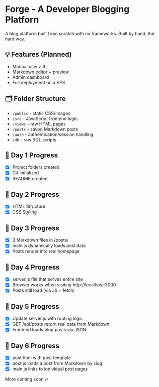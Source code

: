 # Forge - A Developer Blogging Platforn

A blog platform built from scratch with no frameworks. Built by hand, the hard way.

## 💡 Features (Planned)

- Manual user aith
- Markdown editor + preview
- Admin dashboard
- Full deployment on a VPS

## 🗂 Folder Structure

- `/public` - static CSS/images
- `/src` - JavaScript frontend logic
- `/views` - raw HTML pages
- `/posts` - saved Markdown posts
- `/auth` - authentication/session handling
- `/db` - raw SQL scripts

## 📆 Day 1 Progress

- [x] Project folders created
- [x] Git initialized
- [x] README created

## 📆 Day 2 Progress

- [x] HTML Structure
- [x] CSS Styling

## 📆 Day 3 Progress

- [x] 2 Markdown files in /posts/
- [x] main.js dynamically loads post data
- [x] Posts render into real homepage

## 📆 Day 4 Progress

- [x] server.js file that serves entire site
- [x] Browser works when visiting http://localhost:3000
- [x] Posts still load (via JS + fetch)

## 📆 Day 5 Progress

- [x] Update server.js with routing logic
- [x] GET /api/posts return real data from Markdown
- [x] Frontend loads blog posts via JSON

## 📆 Day 6 Progress

- [x] post.html with post template
- [x] post.js loads a post from Markdown by slug
- [x] main.js links to individual post pages

More coming soon 🔥
